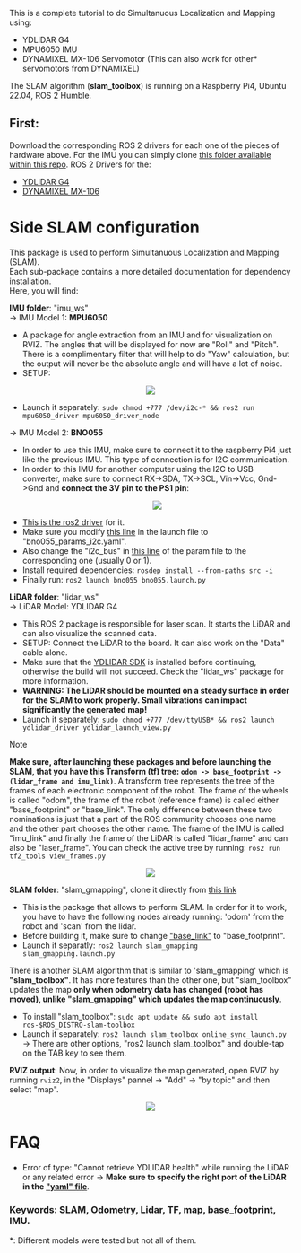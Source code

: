 This is a complete tutorial to do Simultanuous Localization and Mapping using:
- YDLIDAR G4
- MPU6050 IMU
- DYNAMIXEL MX-106 Servomotor (This can also work for other* servomotors from DYNAMIXEL)

The SLAM algorithm (**slam_toolbox**) is running on a Raspberry Pi4, Ubuntu 22.04, ROS 2 Humble.

## First:
Download the corresponding ROS 2 drivers for each one of the pieces of hardware above. For the IMU you can simply clone [this folder available within this repo](https://github.com/anasderkaoui/AutoRCX/tree/main/IMU/MPU6050/ros2_mpu6050).
ROS 2 Drivers for the:
- [YDLIDAR G4](https://github.com/YDLIDAR/ydlidar_ros2_driver/tree/humble)
- [DYNAMIXEL MX-106](https://github.com/ROBOTIS-GIT/DynamixelSDK/tree/humble-devel)



# Side SLAM configuration
This package is used to perform Simultanuous Localization and Mapping (SLAM).<br>
Each sub-package contains a more detailed documentation for dependency installation.<br>
Here, you will find:

**IMU folder**: "imu_ws"<br>
-> IMU Model 1: **MPU6050**
- A package for angle extraction from an IMU and for visualization on RVIZ. The angles that will be displayed for now are "Roll" and "Pitch". There is a complimentary filter that will help to do "Yaw" calculation, but the output will never be the absolute angle and will have a lot of noise.
- SETUP:<br>

<p align="center">
    <img src="https://github.com/MecaBotiX/m3cooper_ros_2/assets/115218309/2e9da7e4-1e17-41ea-974b-14a80d6caa84">

- Launch it separately: `sudo chmod +777 /dev/i2c-* && ros2 run mpu6050_driver mpu6050_driver_node`

-> IMU Model 2: **BNO055**
- In order to use this IMU, make sure to connect it to the raspberry Pi4 just like the previous IMU. This type of connection is for I2C communication.
- In order to this IMU for another computer using the I2C to USB converter, make sure to connect RX->SDA, TX->SCL, Vin->Vcc, Gnd->Gnd and **connect the 3V pin to the PS1 pin**:
  <p align="center">
      <img src="https://github.com/MecaBotiX/m3cooper_ros_2/assets/115218309/fbe41cb9-2cef-43d6-9675-0626d6e7d087">
- [This is the ros2 driver](https://github.com/flynneva/bno055.git) for it.
- Make sure you modify [this line](https://github.com/flynneva/bno055/blob/45e1ff16936101711260c9fda63fbad99376ce3b/launch/bno055.launch.py#L38) in the launch file to "bno055_params_i2c.yaml".
- Also change the "i2c_bus" in [this line](https://github.com/flynneva/bno055/blob/45e1ff16936101711260c9fda63fbad99376ce3b/bno055/params/bno055_params_i2c.yaml#L34) of the param file to the corresponding one (usually 0 or 1).
- Install required dependencies: `rosdep install --from-paths src -i`
- Finally run: `ros2 launch bno055 bno055.launch.py`

**LiDAR folder**: "lidar_ws"<br>
-> LiDAR Model: YDLIDAR G4
- This ROS 2 package is responsible for laser scan. It starts the LiDAR and can also visualize the scanned data.
- SETUP: Connect the LiDAR to the board. It can also work on the "Data" cable alone.
- Make sure that the [YDLIDAR SDK](https://github.com/YDLIDAR/YDLidar-SDK?tab=readme-ov-file#installation) is installed before continuing, otherwise the build will not succeed. Check the "lidar_ws" package for more information.
- **WARNING: The LiDAR should be mounted on a steady surface in order for the SLAM to work properly. Small vibrations can impact significantly the generated map!**
- Launch it separately: `sudo chmod +777 /dev/ttyUSB* && ros2 launch ydlidar_driver ydlidar_launch_view.py`

> [!NOTE]
>**Make sure, after launching these packages and before launching the SLAM, that you have this Transform (tf) tree: `odom -> base_footprint -> (lidar_frame and imu_link)`**. A transform tree represents the tree of the frames of each electronic component of the robot. The frame of the wheels is called "odom", the frame of the robot (reference frame) is called either "base_footprint" or "base_link". The only difference between these two nominations is just that a part of the ROS community chooses one name and the other part chooses the other name. The frame of the IMU is called "imu_link" and finally the frame of the LiDAR is called "lidar_frame" and can also be "laser_frame". You can check the active tree by running: `ros2 run tf2_tools view_frames.py`
<p align="center">
      <img src="https://github.com/MecaBotiX/m3cooper_ros_2/assets/115218309/08b7b794-b21f-4cc5-bfd9-b6e23134bc5b">

**SLAM folder**: "slam_gmapping", clone it directly from [this link](https://github.com/Project-MANAS/slam_gmapping)<br>
- This is the package that allows to perform SLAM. In order for it to work, you have to have the following nodes already running: 'odom' from the robot and 'scan' from the lidar.
- Before building it, make sure to change ["base_link"](https://github.com/Project-MANAS/slam_gmapping/blob/3c3de50c071d2c64ffe516e1ed84a574fc447b97/slam_gmapping/src/slam_gmapping.cpp#L62) to "base_footprint".
- Launch it separatly: `ros2 launch slam_gmapping slam_gmapping.launch.py`

There is another SLAM algorithm that is similar to 'slam_gmapping' which is **"slam_toolbox"**. It has more features than the other one, but "slam_toolbox" updates the map **only when odometry data has changed (robot has moved), unlike "slam_gmapping" which updates the map continuously**.
- To install "slam_toolbox": `sudo apt update && sudo apt install ros-$ROS_DISTRO-slam-toolbox`
- Launch it separately: `ros2 launch slam_toolbox online_sync_launch.py` -> There are other options, "ros2 launch slam_toolbox" and double-tap on the TAB key to see them.

**RVIZ output**: Now, in order to visualize the map generated, open RVIZ by running `rviz2`, in the "Displays" pannel -> "Add" -> "by topic" and then select "map".
<p align="center">
      <img src="https://github.com/MecaBotiX/m3cooper_ros_2/assets/115218309/d626502a-a16f-4877-a7f8-5cfbff3ae2dc">
    
# FAQ
- Error of type: "Cannot retrieve YDLIDAR health" while running the LiDAR or any related error -> **Make sure to specify the right port of the LiDAR in the ["yaml" file](https://github.com/MecaBotiX/m3cooper_ros_2/blob/f3ffba6bb7bf43f59c6fc5fd2a0007cef9da1ffb/SLAM/lidar_ws/src/ydlidar_ros2_driver/params/ydlidar.yaml#L3)**.


### Keywords: SLAM, Odometry, Lidar, TF, map, base_footprint, IMU.
*: Different models were tested but not all of them.
